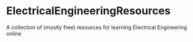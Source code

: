 # ElectricalEngineeringResources
A collection of (mostly free) resources for learning Electrical Engineering online 
